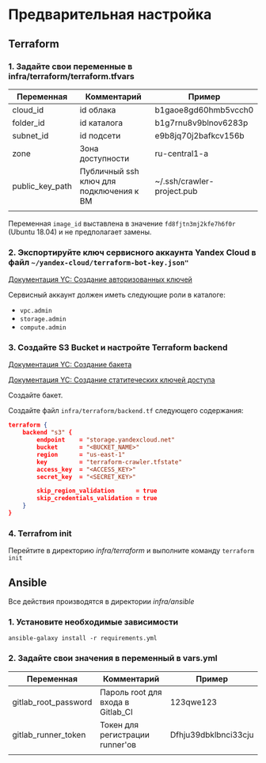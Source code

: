 # Предварительная настройка

## Terraform

### 1. Задайте свои переменные в infra/terraform/terraform.tfvars

| Переменная      | Комментарий                             | Пример                     |
| --------------- | --------------------------------------- | -------------------------- |
| cloud_id        | id облака                               | b1gaoe8gd60hmb5vcch0       |
| folder_id       | id каталога                             | b1g7rnu8v9blnov6283p       |
| subnet_id       | id подсети                              | e9b8jq70j2bafkcv156b       |
| zone            | Зона доступности                        | ru-central1-a              |
| public_key_path | Публичный ssh ключ для подключения к ВМ | ~/.ssh/crawler-project.pub |
|                 |                                         |                            |

Переменная `image_id` выставлена в значение `fd8fjtn3mj2kfe7h6f0r` (Ubuntu 18.04) и не предполагает замены.

### 2. Экспортируйте ключ сервисного аккаунта Yandex Cloud в файл `~/yandex-cloud/terraform-bot-key.json"`

[Документация YC: Создание авторизованных ключей](https://cloud.yandex.ru/docs/iam/operations/authorized-key/create)

Сервисный аккаунт должен иметь следующие роли в каталоге:
* `vpc.admin`
* `storage.admin`
* `compute.admin`

### 3. Создайте S3 Bucket и настройте Terraform backend

[Документация YC: Создание бакета](https://cloud.yandex.ru/docs/storage/operations/buckets/create)

[Документация YC: Создание статитеческих ключей доступа](https://cloud.yandex.ru/docs/iam/operations/sa/create-access-key)

Создайте бакет.

Создайте файл `infra/terraform/backend.tf` следующего содержания:
```JSON
terraform {
    backend "s3" {
        endpoint    = "storage.yandexcloud.net"
        bucket      = "<BUCKET_NAME>"
        region      = "us-east-1"
        key         = "terraform-crawler.tfstate"
        access_key  = "<ACCESS_KEY>"
        secret_key  = "<SECRET_KEY>"

        skip_region_validation      = true
        skip_credentials_validation = true
    }
}
```

### 4. Terrafrom init

Перейтите в директорию *infra/terraform* и выполните команду `terraform init`

## Ansible

Все действия производятся в директории *infra/ansible*

### 1. Установите необходимые зависимости

`ansible-galaxy install -r requirements.yml`

### 2. Задайте свои значения в переменный в vars.yml

| Переменная | Комментарий | Пример |
|---|---|---|
| gitlab_root_password | Пароль root для входа в Gitlab_CI | 123qwe123 |
| gitlab_runner_token | Токен для регистрации runner'ов | Dfhju39dbklbnci33cju |
| | | |